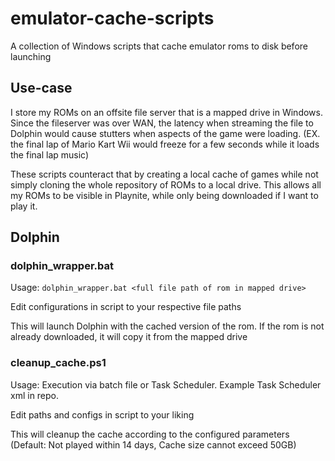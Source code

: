 # emulator-cache-scripts
A collection of Windows scripts that cache emulator roms to disk before launching

## Use-case
I store my ROMs on an offsite file server that is a mapped drive in Windows. Since the fileserver was over WAN, the latency when streaming the file to Dolphin would cause stutters when aspects of the game were loading. (EX. the final lap of Mario Kart Wii would freeze for a few seconds while it loads the final lap music)

These scripts counteract that by creating a local cache of games while not simply cloning the whole repository of ROMs to a local drive. This allows all my ROMs to be visible in Playnite, while only being downloaded if I want to play it.

## Dolphin
### dolphin_wrapper.bat
Usage: ```dolphin_wrapper.bat <full file path of rom in mapped drive>```

Edit configurations in script to your respective file paths

This will launch Dolphin with the cached version of the rom. If the rom is not already downloaded, it will copy it from the mapped drive

### cleanup_cache.ps1
Usage: Execution via batch file or Task Scheduler. Example Task Scheduler xml in repo. 

Edit paths and configs in script to your liking

This will cleanup the cache according to the configured parameters (Default: Not played within 14 days, Cache size cannot exceed 50GB)
